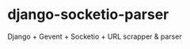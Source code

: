 django-socketio-parser
======================

Django + Gevent + Socketio + URL scrapper &amp; parser
